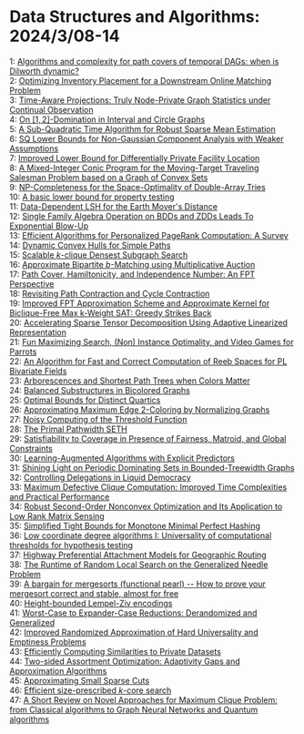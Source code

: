 # Data Structures and Algorithms: 2024/3/08-14  
1: [Algorithms and complexity for path covers of temporal DAGs: when is  Dilworth dynamic?](https://doi.org/10.48550/arXiv.2403.04589)  
2: [Optimizing Inventory Placement for a Downstream Online Matching Problem](https://doi.org/10.48550/arXiv.2403.04598)  
3: [Time-Aware Projections: Truly Node-Private Graph Statistics under  Continual Observation](https://doi.org/10.48550/arXiv.2403.04630)  
4: [On $[1,2]$-Domination in Interval and Circle Graphs](https://doi.org/10.48550/arXiv.2403.04694)  
5: [A Sub-Quadratic Time Algorithm for Robust Sparse Mean Estimation](https://doi.org/10.48550/arXiv.2403.04726)  
6: [SQ Lower Bounds for Non-Gaussian Component Analysis with Weaker  Assumptions](https://doi.org/10.48550/arXiv.2403.04744)  
7: [Improved Lower Bound for Differentially Private Facility Location](https://doi.org/10.48550/arXiv.2403.04874)  
8: [A Mixed-Integer Conic Program for the Moving-Target Traveling Salesman  Problem based on a Graph of Convex Sets](https://doi.org/10.48550/arXiv.2403.04917)  
9: [NP-Completeness for the Space-Optimality of Double-Array Tries](https://doi.org/10.48550/arXiv.2403.04951)  
10: [A basic lower bound for property testing](https://doi.org/10.48550/arXiv.2403.04999)  
11: [Data-Dependent LSH for the Earth Mover's Distance](https://doi.org/10.48550/arXiv.2403.05041)  
12: [Single Family Algebra Operation on BDDs and ZDDs Leads To Exponential  Blow-Up](https://doi.org/10.48550/arXiv.2403.05074)  
13: [Efficient Algorithms for Personalized PageRank Computation: A Survey](https://doi.org/10.48550/arXiv.2403.05198)  
14: [Dynamic Convex Hulls for Simple Paths](https://doi.org/10.48550/arXiv.2403.05697)  
15: [Scalable $k$-clique Densest Subgraph Search](https://doi.org/10.48550/arXiv.2403.05775)  
16: [Approximate Bipartite $b$-Matching using Multiplicative Auction](https://doi.org/10.48550/arXiv.2403.05781)  
17: [Path Cover, Hamiltonicity, and Independence Number: An FPT Perspective](https://doi.org/10.48550/arXiv.2403.05943)  
18: [Revisiting Path Contraction and Cycle Contraction](https://doi.org/10.48550/arXiv.2403.06290)  
19: [Improved FPT Approximation Scheme and Approximate Kernel for  Biclique-Free Max k-Weight SAT: Greedy Strikes Back](https://doi.org/10.48550/arXiv.2403.06335)  
20: [Accelerating Sparse Tensor Decomposition Using Adaptive Linearized  Representation](https://doi.org/10.48550/arXiv.2403.06348)  
21: [Fun Maximizing Search, (Non) Instance Optimality, and Video Games for  Parrots](https://doi.org/10.48550/arXiv.2403.06547)  
22: [An Algorithm for Fast and Correct Computation of Reeb Spaces for PL  Bivariate Fields](https://doi.org/10.48550/arXiv.2403.06564)  
23: [Arborescences and Shortest Path Trees when Colors Matter](https://doi.org/10.48550/arXiv.2403.06580)  
24: [Balanced Substructures in Bicolored Graphs](https://doi.org/10.48550/arXiv.2403.06608)  
25: [Optimal Bounds for Distinct Quartics](https://doi.org/10.48550/arXiv.2403.06667)  
26: [Approximating Maximum Edge 2-Coloring by Normalizing Graphs](https://doi.org/10.48550/arXiv.2403.06691)  
27: [Noisy Computing of the Threshold Function](https://doi.org/10.48550/arXiv.2403.07227)  
28: [The Primal Pathwidth SETH](https://doi.org/10.48550/arXiv.2403.07239)  
29: [Satisfiability to Coverage in Presence of Fairness, Matroid, and Global  Constraints](https://doi.org/10.48550/arXiv.2403.07328)  
30: [Learning-Augmented Algorithms with Explicit Predictors](https://doi.org/10.48550/arXiv.2403.07413)  
31: [Shining Light on Periodic Dominating Sets in Bounded-Treewidth Graphs](https://doi.org/10.48550/arXiv.2403.07524)  
32: [Controlling Delegations in Liquid Democracy](https://doi.org/10.48550/arXiv.2403.07558)  
33: [Maximum Defective Clique Computation: Improved Time Complexities and  Practical Performance](https://doi.org/10.48550/arXiv.2403.07561)  
34: [Robust Second-Order Nonconvex Optimization and Its Application to Low  Rank Matrix Sensing](https://doi.org/10.48550/arXiv.2403.10547)  
35: [Simplified Tight Bounds for Monotone Minimal Perfect Hashing](https://doi.org/10.48550/arXiv.2403.07760)  
36: [Low coordinate degree algorithms I: Universality of computational  thresholds for hypothesis testing](https://doi.org/10.48550/arXiv.2403.07862)  
37: [Highway Preferential Attachment Models for Geographic Routing](https://doi.org/10.48550/arXiv.2403.08105)  
38: [The Runtime of Random Local Search on the Generalized Needle Problem](https://doi.org/10.48550/arXiv.2403.08153)  
39: [A bargain for mergesorts (functional pearl) -- How to prove your  mergesort correct and stable, almost for free](https://doi.org/10.48550/arXiv.2403.08173)  
40: [Height-bounded Lempel-Ziv encodings](https://doi.org/10.48550/arXiv.2403.08209)  
41: [Worst-Case to Expander-Case Reductions: Derandomized and Generalized](https://doi.org/10.48550/arXiv.2403.08394)  
42: [Improved Randomized Approximation of Hard Universality and Emptiness  Problems](https://doi.org/10.48550/arXiv.2403.08707)  
43: [Efficiently Computing Similarities to Private Datasets](https://doi.org/10.48550/arXiv.2403.08917)  
44: [Two-sided Assortment Optimization: Adaptivity Gaps and Approximation  Algorithms](https://doi.org/10.48550/arXiv.2403.08929)  
45: [Approximating Small Sparse Cuts](https://doi.org/10.48550/arXiv.2403.08983)  
46: [Efficient size-prescribed $k$-core search](https://doi.org/10.48550/arXiv.2403.09214)  
47: [A Short Review on Novel Approaches for Maximum Clique Problem: from  Classical algorithms to Graph Neural Networks and Quantum algorithms](https://doi.org/10.48550/arXiv.2403.09742)  